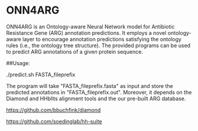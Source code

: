 # ONN4ARG

ONN4ARG is an Ontology-aware Neural Network model for Antibiotic Resistance Gene (ARG) annotation predictions. It employs a novel ontology-aware layer to encourage annotation predictions satisfying the ontology rules (i.e., the ontology tree structure). The provided programs can be used to predict ARG annotations of a given protein sequence.

##Usage:

./predict.sh FASTA_fileprefix

The program will take "FASTA_fileprefix.fasta" as input and store the predicted annotations in "FASTA_fileprefix.out". Moreover, it depends on the Diamond and HHblits alignment tools and the our pre-built ARG database.

https://github.com/bbuchfink/diamond

https://github.com/soedinglab/hh-suite
